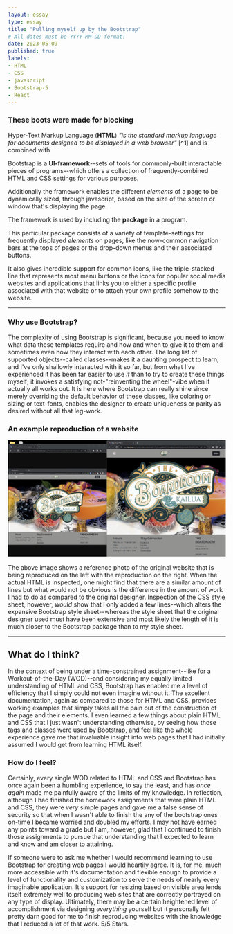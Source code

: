 ```yaml
---
layout: essay
type: essay
title: "Pulling myself up by the Bootstrap"
# All dates must be YYYY-MM-DD format!
date: 2023-05-09
published: true
labels:
- HTML
- CSS
- javascript
- Bootstrap-5
- React
---
```


### These boots were made for blocking

Hyper-Text Markup Language (**HTML**) *"is the standard *markup language* for documents designed to be displayed in a web browser"* [**^1**] and is combined with 

Bootstrap is a **UI-framework**--sets of tools for commonly-built interactable pieces of programs--which offers a collection of frequently-combined HTML and CSS settings for various purposes.

Additionally the framework enables the different *elements* of a page to be dynamically sized, through javascript, based on the size of the screen or window that's displaying the page.

The framework is used by including the **package** in a program.

This particular package consists of a variety of template-settings for frequently displayed *elements* on pages, like the now-common navigation bars at the tops of pages or the drop-down menus and their associated buttons.

It also gives incredible support for common icons, like the triple-stacked line that represents most menu buttons or the icons for popular social media websites and applications that links you to either a specific profile associated with that website or to attach your own profile somehow to the website.

---

### Why use Bootstrap?</h2>

<p>The complexity of using Bootstrap is significant, because you need to know what data these templates require and how and when to give it to them and sometimes even how they interact with each other.  The long list of supported objects--called classes--makes it a daunting prospect to learn, and I've only shallowly interacted with it so far, but from what I've experienced it has been far easier to use <em>it</em> than to try to create these things myself; it invokes a satisfying not-"reinventing the wheel"-vibe when it actually all works out.  It is here where Bootstrap can really shine since merely overriding the default behavior of these classes, like coloring or sizing or text-fonts, enables the designer to create uniqueness or parity as desired without all that leg-work.</p>

<h3>An example reproduction of a website</h3>

<img class="img-fluid" src="../img/uiframeworks-e37/comparison.png" alt="Visual comparison of a website and its reproduction">

<p>The above image shows a reference photo of the original website that is being reproduced on the left with the reproduction on the right.  When the actual HTML is inspected, one might find that there are a similar amount of lines but what would not be obvious is the difference in the amount of work I had to do as compared to the original designer.  Inspection of the CSS style sheet, however, <em>would</em> show that I only added a few lines--which alters the expansive Bootstrap style sheet--whereas the style sheet that the original designer used must have been extensive and most likely the length of it is much closer to the Bootstrap package than to my style sheet.</p>

<hr>

<h2>What do I think?</h2>

<p>In the context of being under a time-constrained assignment--like for a Workout-of-the-Day (WOD)--and considering my equally limited understanding of HTML and CSS, Bootstrap has enabled me a level of efficiency that I simply could not even imagine without it.  The excellent documentation, again as compared to those for HTML and CSS, provides working examples that simply takes all the pain out of the construction of the page and their elements.  I even learned a few things about plain HTML and CSS that I just wasn't understanding otherwise, by seeing how those tags and classes were used by Bootstrap, and feel like the whole experience gave me that invaluable insight into web pages that I had initially assumed I would get from learning HTML itself.</p>

<h3>How do I feel?</h3>

<p>Certainly, every single WOD related to HTML and CSS and Bootstrap has once again been a humbling experience, to say the least, and has <em>once again</em> made me painfully aware of the limits of my knowledge.  In reflection, although I had finished the homework assignments that were plain HTML and CSS, they were <em>very</em> simple pages and gave me a false sense of security so that when I wasn't able to finish the any of the bootstrap ones on-time I became worried and doubled my efforts.  I may not have earned any points toward a grade but I am, however, glad that I continued to finish those assignments to pursue that understanding that I expected to learn and know and am closer to attaining.</p>

<p>If someone were to ask me whether I would recommend learning to use Bootstrap for creating web pages I would heartily agree.  It is, for me, much more accessible with it's documentation and flexible enough to provide a level of functionality and customization to serve the needs of nearly every imaginable application.  It's support for resizing based on visible area lends itself extremely well to producing web sites that are correctly portrayed on any type of display.  Ultimately, there may be a certain heightened level of accomplishment via designing <em>everything</em> yourself but it personally felt pretty darn good for me to finish reproducing websites with the knowledge that I reduced a lot of that work. 5/5 Stars.</p>

[^1]: https://en.wikipedia.org/wiki/HTML
